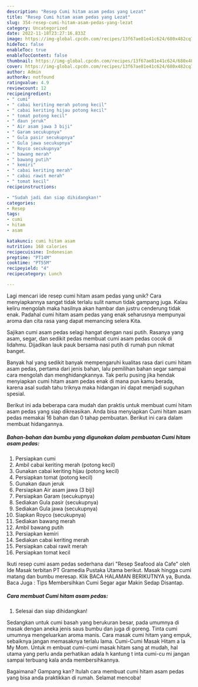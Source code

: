 ```yaml
---
description: "Resep Cumi hitam asam pedas yang Lezat"
title: "Resep Cumi hitam asam pedas yang Lezat"
slug: 354-resep-cumi-hitam-asam-pedas-yang-lezat
category: Uncategorized
date: 2022-11-18T23:27:16.833Z
image: https://img-global.cpcdn.com/recipes/13f67ae81e41c624/680x482cq70/cumi-hitam-asam-pedas-foto-resep-utama.jpg
hideToc: false
enableToc: true
enableTocContent: false
thumbnail: https://img-global.cpcdn.com/recipes/13f67ae81e41c624/680x482cq70/cumi-hitam-asam-pedas-foto-resep-utama.jpg
cover: https://img-global.cpcdn.com/recipes/13f67ae81e41c624/680x482cq70/cumi-hitam-asam-pedas-foto-resep-utama.jpg
author: Admin
authorAv: notfound
ratingvalue: 4.9
reviewcount: 12
recipeingredient:
- " cumi"
- " cabai keriting merah potong kecil"
- " cabai keriting hijau potong kecil"
- " tomat potong kecil"
- " daun jeruk"
- " Air asam jawa 3 biji"
- " Garam secukupnya"
- " Gula pasir secukupnya"
- " Gula jawa secukupnya"
- " Royco secukupnya"
- " bawang merah"
- " bawang putih"
- " kemiri"
- " cabai keriting merah"
- " cabai rawit merah"
- " tomat kecil"
recipeinstructions:

- "Sudah jadi dan siap dihidangkan!"
categories:
- Resep
tags:
- cumi
- hitam
- asam

katakunci: cumi hitam asam 
nutrition: 168 calories
recipecuisine: Indonesian
preptime: "PT14M"
cooktime: "PT55M"
recipeyield: "4"
recipecategory: Lunch

---
```





Lagi mencari ide resep cumi hitam asam pedas yang unik? Cara menyiapkannya sangat tidak terlalu sulit namun tidak gampang juga. Kalau keliru mengolah maka hasilnya akan hambar dan justru cenderung tidak enak. Padahal cumi hitam asam pedas yang enak seharusnya mempunyai aroma dan cita rasa yang dapat memancing selera Kita.





Sajikan cumi asam pedas selagi hangat dengan nasi putih. Rasanya yang asam, segar, dan sedikit pedas membuat cumi asam pedas cocok di lidahmu. Dijadikan lauk pauk bersama nasi putih di rumah pun nikmat banget.

Banyak hal yang sedikit banyak mempengaruhi kualitas rasa dari cumi hitam asam pedas, pertama dari jenis bahan, lalu pemilihan bahan segar sampai cara mengolah dan menghidangkannya. Tak perlu pusing jika hendak menyiapkan cumi hitam asam pedas enak di mana pun kamu berada, karena asal sudah tahu triknya maka hidangan ini dapat menjadi suguhan spesial.






Berikut ini ada beberapa cara mudah dan praktis untuk membuat cumi hitam asam pedas yang siap dikreasikan. Anda bisa menyiapkan Cumi hitam asam pedas memakai 16 bahan dan 0 tahap pembuatan. Berikut ini cara dalam membuat hidangannya.

<!--inarticleads1-->

##### Bahan-bahan dan bumbu yang digunakan dalam pembuatan Cumi hitam asam pedas:

1. Persiapkan  cumi
1. Ambil  cabai keriting merah (potong kecil)
1. Gunakan  cabai keriting hijau (potong kecil)
1. Persiapkan  tomat (potong kecil)
1. Gunakan  daun jeruk
1. Persiapkan  Air asam jawa (3 biji)
1. Persiapkan  Garam (secukupnya)
1. Sediakan  Gula pasir (secukupnya)
1. Sediakan  Gula jawa (secukupnya)
1. Siapkan  Royco (secukupnya)
1. Sediakan  bawang merah
1. Ambil  bawang putih
1. Persiapkan  kemiri
1. Sediakan  cabai keriting merah
1. Persiapkan  cabai rawit merah
1. Persiapkan  tomat kecil


Ikuti resep cumi asam pedas sederhana dari &#34;Resep Seafood ala Cafe&#34; oleh Ide Masak terbitan PT Gramedia Pustaka Utama berikut. Masak hingga cumi matang dan bumbu meresap. Klik BACA HALAMAN BERIKUTNYA ya, Bunda. Baca Juga : Tips Membersihkan Cumi Segar agar Makin Sedap Disantap. 

<!--inarticleads2-->

##### Cara membuat Cumi hitam asam pedas:


1. Selesai dan siap dihidangkan!

Sedangkan untuk cumi basah yang berukuran besar, pada umumnya di masak dengan aneka jenis saus bumbu dan juga di goreng. Tinta cumi umumnya mengeluarkan aroma manis. Cara masak cumi hitam yang empuk, sebaiknya jangan memasaknya terlalu lama. Cumi-Cumi Masak Hitam a la My Mom. Untuk m embuat cumi-cumi masak hitam sang at mudah, hal utama yang perlu anda perhatikan adala h kantung t inta cumi-cu mi jangan sampai terbuang kala anda membersihkannya. 

Bagaimana? Gampang kan? Itulah cara membuat cumi hitam asam pedas yang bisa anda praktikkan di rumah. Selamat mencoba!
